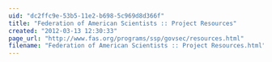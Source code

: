 ```yaml
---
uid: "dc2ffc9e-53b5-11e2-b698-5c969d8d366f"
title: "Federation of American Scientists :: Project Resources"
created: "2012-03-13 12:30:33"
page_url: "http://www.fas.org/programs/ssp/govsec/resources.html"
filename: "Federation of American Scientists :: Project Resources.html"
---
```

